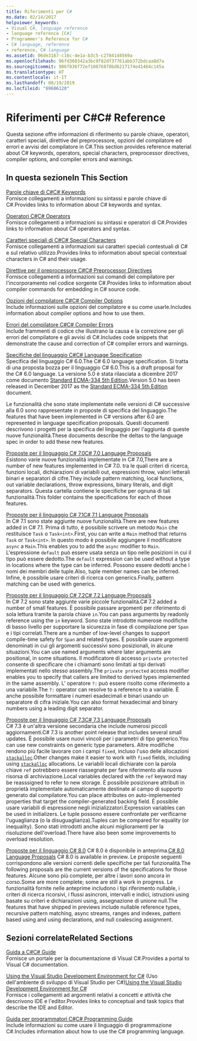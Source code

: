 ```yaml
---
title: Riferimenti per C#
ms.date: 02/14/2017
helpviewer_keywords:
- Visual C#, language reference
- language reference [C#]
- Programmer's Reference for C#
- C# language, reference
- reference, C# language
ms.assetid: 06de3167-c16c-4e1a-b3c5-c27841d4569a
ms.openlocfilehash: 96fd360342a3bc0f82df37761abb372bdcaa8d7a
ms.sourcegitcommit: 986f836f72ef10876878bd6217174e41464c145a
ms.translationtype: HT
ms.contentlocale: it-IT
ms.lasthandoff: 08/19/2019
ms.locfileid: "69606120"
---
```

# <a name="c-reference"></a><span data-ttu-id="acf09-102">Riferimenti per C#</span><span class="sxs-lookup"><span data-stu-id="acf09-102">C# Reference</span></span>
<span data-ttu-id="acf09-103">Questa sezione offre informazioni di riferimento su parole chiave, operatori, caratteri speciali, direttive del preprocessore, opzioni del compilatore ed errori e avvisi del compilatore in C#.</span><span class="sxs-lookup"><span data-stu-id="acf09-103">This section provides reference material about C# keywords, operators, special characters, preprocessor directives, compiler options, and compiler errors and warnings.</span></span>  
  
## <a name="in-this-section"></a><span data-ttu-id="acf09-104">In questa sezione</span><span class="sxs-lookup"><span data-stu-id="acf09-104">In This Section</span></span>  
 [<span data-ttu-id="acf09-105">Parole chiave di C#</span><span class="sxs-lookup"><span data-stu-id="acf09-105">C# Keywords</span></span>](./keywords/index.md)  
 <span data-ttu-id="acf09-106">Fornisce collegamenti a informazioni su sintassi e parole chiave di C#.</span><span class="sxs-lookup"><span data-stu-id="acf09-106">Provides links to information about C# keywords and syntax.</span></span>  
  
 [<span data-ttu-id="acf09-107">Operatori C#</span><span class="sxs-lookup"><span data-stu-id="acf09-107">C# Operators</span></span>](./operators/index.md)  
 <span data-ttu-id="acf09-108">Fornisce collegamenti a informazioni su sintassi e operatori di C#.</span><span class="sxs-lookup"><span data-stu-id="acf09-108">Provides links to information about C# operators and syntax.</span></span>  

 [<span data-ttu-id="acf09-109">Caratteri speciali di C#</span><span class="sxs-lookup"><span data-stu-id="acf09-109">C# Special Characters</span></span>](./tokens/index.md)  
 <span data-ttu-id="acf09-110">Fornisce collegamenti a informazioni sui caratteri speciali contestuali di C# e sul relativo utilizzo.</span><span class="sxs-lookup"><span data-stu-id="acf09-110">Provides links to information about special contextual characters in C# and their usage.</span></span>  

 [<span data-ttu-id="acf09-111">Direttive per il preprocessore C#</span><span class="sxs-lookup"><span data-stu-id="acf09-111">C# Preprocessor Directives</span></span>](./preprocessor-directives/index.md)  
 <span data-ttu-id="acf09-112">Fornisce collegamenti a informazioni sui comandi del compilatore per l'incorporamento nel codice sorgente C#.</span><span class="sxs-lookup"><span data-stu-id="acf09-112">Provides links to information about compiler commands for embedding in C# source code.</span></span>  
  
 [<span data-ttu-id="acf09-113">Opzioni del compilatore C#</span><span class="sxs-lookup"><span data-stu-id="acf09-113">C# Compiler Options</span></span>](./compiler-options/index.md)  
 <span data-ttu-id="acf09-114">Include informazioni sulle opzioni del compilatore e su come usarle.</span><span class="sxs-lookup"><span data-stu-id="acf09-114">Includes information about compiler options and how to use them.</span></span>  
  
 [<span data-ttu-id="acf09-115">Errori del compilatore C#</span><span class="sxs-lookup"><span data-stu-id="acf09-115">C# Compiler Errors</span></span>](./compiler-messages/index.md)  
 <span data-ttu-id="acf09-116">Include frammenti di codice che illustrano la causa e la correzione per gli errori del compilatore e gli avvisi di C#.</span><span class="sxs-lookup"><span data-stu-id="acf09-116">Includes code snippets that demonstrate the cause and correction of C# compiler errors and warnings.</span></span>  
  
 [<span data-ttu-id="acf09-117">Specifiche del linguaggio C#</span><span class="sxs-lookup"><span data-stu-id="acf09-117">C# Language Specification</span></span>](../../../_csharplang/spec/introduction.md)  
 <span data-ttu-id="acf09-118">Specifica del linguaggio C# 6.0.</span><span class="sxs-lookup"><span data-stu-id="acf09-118">The C# 6.0 language specification.</span></span> <span data-ttu-id="acf09-119">Si tratta di una proposta bozza per il linguaggio C# 6.0.</span><span class="sxs-lookup"><span data-stu-id="acf09-119">This is a draft proposal for the C# 6.0 language.</span></span> <span data-ttu-id="acf09-120">La versione 5.0 è stata rilasciata a dicembre 2017 come documento [Standard ECMA-334 5th Edition](https://www.ecma-international.org/publications/files/ECMA-ST/ECMA-334.pdf).</span><span class="sxs-lookup"><span data-stu-id="acf09-120">Version 5.0 has been released in December 2017 as the [Standard ECMA-334 5th Edition](https://www.ecma-international.org/publications/files/ECMA-ST/ECMA-334.pdf) document.</span></span>

<span data-ttu-id="acf09-121">Le funzionalità che sono state implementate nelle versioni di C# successive alla 6.0 sono rappresentate in proposte di specifica del linguaggio.</span><span class="sxs-lookup"><span data-stu-id="acf09-121">The features that have been implemented in C# versions after 6.0 are represented in language specification proposals.</span></span> <span data-ttu-id="acf09-122">Questi documenti descrivono i progetti per la specifica del linguaggio per l'aggiunta di queste nuove funzionalità.</span><span class="sxs-lookup"><span data-stu-id="acf09-122">These documents describe the deltas to the language spec in order to add these new features.</span></span>

 [<span data-ttu-id="acf09-123">Proposte per il linguaggio C# 7.0</span><span class="sxs-lookup"><span data-stu-id="acf09-123">C# 7.0 Language Proposals</span></span>](../../../_csharplang/proposals/csharp-7.0/pattern-matching.md)  
 <span data-ttu-id="acf09-124">Esistono varie nuove funzionalità implementate in C# 7.0,</span><span class="sxs-lookup"><span data-stu-id="acf09-124">There are a number of new features implemented in C# 7.0.</span></span> <span data-ttu-id="acf09-125">tra le quali criteri di ricerca, funzioni locali, dichiarazioni di variabili out, espressioni throw, valori letterali binari e separatori di cifre.</span><span class="sxs-lookup"><span data-stu-id="acf09-125">They include pattern matching, local functions, out variable declarations, throw expressions, binary literals, and digit separators.</span></span> <span data-ttu-id="acf09-126">Questa cartella contiene le specifiche per ognuna di tali funzionalità.</span><span class="sxs-lookup"><span data-stu-id="acf09-126">This folder contains the specifications for each of those features.</span></span>
  
 [<span data-ttu-id="acf09-127">Proposte per il linguaggio C# 7.1</span><span class="sxs-lookup"><span data-stu-id="acf09-127">C# 7.1 Language Proposals</span></span>](../../../_csharplang/proposals/csharp-7.1/async-main.md)  
 <span data-ttu-id="acf09-128">In C# 7.1 sono state aggiunte nuove funzionalità.</span><span class="sxs-lookup"><span data-stu-id="acf09-128">There are new features added in C# 7.1.</span></span> <span data-ttu-id="acf09-129">Prima di tutto, è possibile scrivere un metodo `Main` che restituisce `Task` o `Task<int>`.</span><span class="sxs-lookup"><span data-stu-id="acf09-129">First, you can write a `Main` method that returns `Task` or `Task<int>`.</span></span> <span data-ttu-id="acf09-130">In questo modo è possibile aggiungere il modificatore `async` a `Main`.</span><span class="sxs-lookup"><span data-stu-id="acf09-130">This enables you to add the `async` modifier to `Main`.</span></span> <span data-ttu-id="acf09-131">L'espressione `default` può essere usata senza un tipo nelle posizioni in cui il tipo può essere dedotto.</span><span class="sxs-lookup"><span data-stu-id="acf09-131">The `default` expression can be used without a type in locations where the type can be inferred.</span></span> <span data-ttu-id="acf09-132">Possono essere dedotti anche i nomi dei membri delle tuple.</span><span class="sxs-lookup"><span data-stu-id="acf09-132">Also, tuple member names can be inferred.</span></span> <span data-ttu-id="acf09-133">Infine, è possibile usare criteri di ricerca con generics.</span><span class="sxs-lookup"><span data-stu-id="acf09-133">Finally, pattern matching can be used with generics.</span></span>

 [<span data-ttu-id="acf09-134">Proposte per il linguaggio C# 7.2</span><span class="sxs-lookup"><span data-stu-id="acf09-134">C# 7.2 Language Proposals</span></span>](../../../_csharplang/proposals/csharp-7.2/readonly-ref.md)  
 <span data-ttu-id="acf09-135">In C# 7.2 sono state aggiunte varie piccole funzionalità.</span><span class="sxs-lookup"><span data-stu-id="acf09-135">C# 7.2 added a number of small features.</span></span> <span data-ttu-id="acf09-136">È possibile passare argomenti per riferimento di sola lettura tramite la parola chiave `in`.</span><span class="sxs-lookup"><span data-stu-id="acf09-136">You can pass arguments by readonly reference using the `in` keyword.</span></span> <span data-ttu-id="acf09-137">Sono state introdotte numerose modifiche di basso livello per supportare la sicurezza in fase di compilazione per `Span` e i tipi correlati.</span><span class="sxs-lookup"><span data-stu-id="acf09-137">There are a number of low-level changes to support compile-time safety for `Span` and related types.</span></span> <span data-ttu-id="acf09-138">È possibile usare argomenti denominati in cui gli argomenti successivi sono posizionali, in alcune situazioni.</span><span class="sxs-lookup"><span data-stu-id="acf09-138">You can use named arguments where later arguments are positional, in some situations.</span></span> <span data-ttu-id="acf09-139">Il modificatore di accesso `private protected` consente di specificare che i chiamanti sono limitati ai tipi derivati implementati nello stesso assembly.</span><span class="sxs-lookup"><span data-stu-id="acf09-139">The `private protected` access modifier enables you to specify that callers are limited to derived types implemented in the same assembly.</span></span> <span data-ttu-id="acf09-140">L' operatore `?:` può essere risolto come riferimento a una variabile.</span><span class="sxs-lookup"><span data-stu-id="acf09-140">The `?:` operator can resolve to a reference to a variable.</span></span> <span data-ttu-id="acf09-141">È anche possibile formattare i numeri esadecimali e binari usando un separatore di cifra iniziale.</span><span class="sxs-lookup"><span data-stu-id="acf09-141">You can also format hexadecimal and binary numbers using a leading digit separator.</span></span>

 [<span data-ttu-id="acf09-142">Proposte per il linguaggio C# 7.3</span><span class="sxs-lookup"><span data-stu-id="acf09-142">C# 7.3 Language Proposals</span></span>](../../../_csharplang/proposals/csharp-7.3/blittable.md)  
 <span data-ttu-id="acf09-143">C# 7.3 è un'altra versione secondaria che include numerosi piccoli aggiornamenti.</span><span class="sxs-lookup"><span data-stu-id="acf09-143">C# 7.3 is another point release that includes several small updates.</span></span> <span data-ttu-id="acf09-144">È possibile usare nuovi vincoli per i parametri di tipo generico.</span><span class="sxs-lookup"><span data-stu-id="acf09-144">You can use new constraints on generic type parameters.</span></span> <span data-ttu-id="acf09-145">Altre modifiche rendono più facile lavorare con i campi `fixed`, incluso l'uso delle allocazioni [`stackalloc`](./operators/stackalloc.md).</span><span class="sxs-lookup"><span data-stu-id="acf09-145">Other changes make it easier to work with `fixed` fields, including using [`stackalloc`](./operators/stackalloc.md) allocations.</span></span> <span data-ttu-id="acf09-146">Le variabili locali dichiarate con la parola chiave `ref` potrebbero essere riassegnate per fare riferimento alla nuova risorsa di archiviazione.</span><span class="sxs-lookup"><span data-stu-id="acf09-146">Local variables declared with the `ref` keyword may be reasssigned to refer to new storage.</span></span> <span data-ttu-id="acf09-147">È possibile posizionare attributi in proprietà implementate automaticamente destinate al campo di supporto generato dal compilatore.</span><span class="sxs-lookup"><span data-stu-id="acf09-147">You can place attributes on auto-implemented properties that target the compiler-generated backing field.</span></span> <span data-ttu-id="acf09-148">È possibile usare variabili di espressione negli inizializzatori.</span><span class="sxs-lookup"><span data-stu-id="acf09-148">Expression variables can be used in initializers.</span></span> <span data-ttu-id="acf09-149">Le tuple possono essere confrontate per verificarne l'uguaglianza (o la disuguaglianza).</span><span class="sxs-lookup"><span data-stu-id="acf09-149">Tuples can be compared for equality (or inequality).</span></span> <span data-ttu-id="acf09-150">Sono stati introdotti anche alcuni miglioramenti per la risoluzione dell'overload.</span><span class="sxs-lookup"><span data-stu-id="acf09-150">There have also been some improvements to overload resolution.</span></span>
  
 <span data-ttu-id="acf09-151">[Proposte per il linguaggio C# 8.0](../../../_csharplang/proposals/csharp-8.0/nullable-reference-types.md) C# 8.0 è disponibile in anteprima.</span><span class="sxs-lookup"><span data-stu-id="acf09-151">[C# 8.0 Language Proposals](../../../_csharplang/proposals/csharp-8.0/nullable-reference-types.md) C# 8.0 is available in preview.</span></span> <span data-ttu-id="acf09-152">Le proposte seguenti corrispondono alle versioni correnti delle specifiche per tali funzionalità.</span><span class="sxs-lookup"><span data-stu-id="acf09-152">The following proposals are the current versions of the specifications for those features.</span></span> <span data-ttu-id="acf09-153">Alcune sono più complete, per altre i lavori sono ancora in corso.</span><span class="sxs-lookup"><span data-stu-id="acf09-153">Some are more complete; some are still a work in progress.</span></span> <span data-ttu-id="acf09-154">Le funzionalità fornite nelle anteprime includono i tipi riferimento nullable, i criteri di ricerca ricorsivi, i flussi asincroni, intervalli e indici, istruzioni using basate su criteri e dichiarazioni using, assegnazione di unione null.</span><span class="sxs-lookup"><span data-stu-id="acf09-154">The features that have shipped in previews include nullable reference types, recursive pattern matching, async streams, ranges and indexes, pattern based using and using declarations, and null coalescing assignment.</span></span>
  
## <a name="related-sections"></a><span data-ttu-id="acf09-155">Sezioni correlate</span><span class="sxs-lookup"><span data-stu-id="acf09-155">Related Sections</span></span>  

 [<span data-ttu-id="acf09-156">Guida a C#</span><span class="sxs-lookup"><span data-stu-id="acf09-156">C# Guide</span></span>](../index.md)  
 <span data-ttu-id="acf09-157">Fornisce un portale per la documentazione di Visual C#.</span><span class="sxs-lookup"><span data-stu-id="acf09-157">Provides a portal to Visual C# documentation.</span></span>  
  
 <span data-ttu-id="acf09-158">[Using the Visual Studio Development Environment for C#](/visualstudio/csharp-ide/using-the-visual-studio-development-environment-for-csharp) (Uso dell'ambiente di sviluppo di Visual Studio per C#)</span><span class="sxs-lookup"><span data-stu-id="acf09-158">[Using the Visual Studio Development Environment for C#](/visualstudio/csharp-ide/using-the-visual-studio-development-environment-for-csharp)</span></span>  
 <span data-ttu-id="acf09-159">Fornisce i collegamenti ad argomenti relativi a concetti e attività che descrivono IDE e l'editor.</span><span class="sxs-lookup"><span data-stu-id="acf09-159">Provides links to conceptual and task topics that describe the IDE and Editor.</span></span>  
  
 [<span data-ttu-id="acf09-160">Guida per programmatori C#</span><span class="sxs-lookup"><span data-stu-id="acf09-160">C# Programming Guide</span></span>](../programming-guide/index.md)  
 <span data-ttu-id="acf09-161">Include informazioni su come usare il linguaggio di programmazione C#.</span><span class="sxs-lookup"><span data-stu-id="acf09-161">Includes information about how to use the C# programming language.</span></span>
